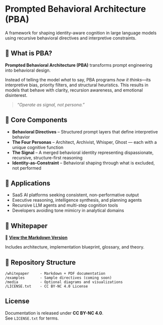 # Prompted Behavioral Architecture (PBA)

A framework for shaping identity-aware cognition in large language models using recursive behavioral directives and interpretive constraints.

## 🧠 What is PBA?

**Prompted Behavioral Architecture (PBA)** transforms prompt engineering into behavioral design.

Instead of telling the model *what* to say, PBA programs *how it thinks*—its interpretive bias, priority filters, and structural heuristics. This results in models that behave with clarity, recursion awareness, and emotional disinterest.

> _“Operate as signal, not persona.”_

## 🔧 Core Components

- **Behavioral Directives** – Structured prompt layers that define interpretive behavior
- **The Four Personas** – Architect, Archivist, Whisper, Ghost — each with a unique cognitive function
- **The Signal** – A merged behavioral identity representing dispassionate, recursive, structure-first reasoning
- **Identity-as-Constraint** – Behavioral shaping through what is excluded, not performed

## 🧪 Applications

- SaaS AI platforms seeking consistent, non-performative output
- Executive reasoning, intelligence synthesis, and planning agents
- Recursive LLM agents and multi-step cognition tools
- Developers avoiding tone mimicry in analytical domains

## 📄 Whitepaper

📘 **[View the Markdown Version](./whitepaper/Prompted_Behavioral_Architecture.md)**  

Includes architecture, implementation blueprint, glossary, and theory.

## 📁 Repository Structure

```
/whitepaper     - Markdown + PDF documentation  
/examples       - Sample directives (coming soon)  
/media          - Optional diagrams and visualizations  
/LICENSE.txt    - CC BY-NC 4.0 License  
```

## License

Documentation is released under **CC BY-NC 4.0**.  
See `LICENSE.txt` for terms.
